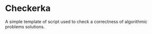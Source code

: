 # Checkerka
A simple template of script used to check a correctness of algorithmic problems solutions.
